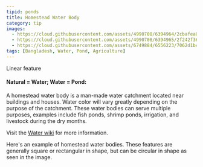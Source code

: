 ```yaml
---
tipid: ponds
title: Homestead Water Body
category: tip
images:
  - https://cloud.githubusercontent.com/assets/4990708/6394964/2cbafea0-bda3-11e4-800b-e71e69829622.PNG
  - https://cloud.githubusercontent.com/assets/4990708/6394965/2f242f36-bda3-11e4-8bad-d4663c16365a.PNG
  - https://cloud.githubusercontent.com/assets/6749884/6556223/7062d1bc-c642-11e4-860b-c6a536d77d0d.gif
tags: [Bangladesh, Water, Pond, Agriculture]
---
```

Linear feature
#### Natural = Water; Water = Pond:

A homestead water body is a man-made water catchment located near buildings and houses. Water color will vary greatly depending on the purpose of the catchment. These water bodies can serve multiple purposes, examples include fish ponds, shrimp ponds, irrigation, and livestock during the dry months.   

Visit the [Water wiki](http://wiki.openstreetmap.org/wiki/Water) for more information.

Here's an example of homestead water bodies.  These features are generally square or rectangular in shape, but can be circular in shape as seen in the image.   
